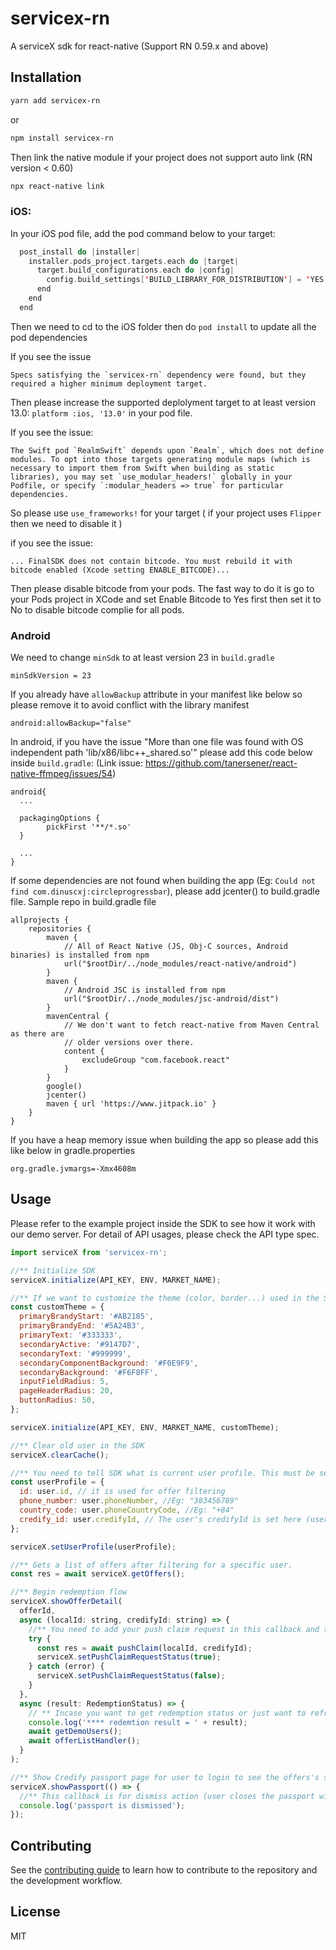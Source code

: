 # servicex-rn

A serviceX sdk for react-native (Support RN 0.59.x and above)

## Installation

```sh
yarn add servicex-rn
```

or

```sh
npm install servicex-rn
```

Then link the native module if your project does not support auto link (RN version < 0.60)

```sh
npx react-native link
```

### iOS:

In your iOS pod file, add the pod command below to your target:

```swift
  post_install do |installer|
    installer.pods_project.targets.each do |target|
      target.build_configurations.each do |config|
        config.build_settings['BUILD_LIBRARY_FOR_DISTRIBUTION'] = 'YES'
      end
    end
  end
```

Then we need to cd to the iOS folder then do `pod install` to update all the pod dependencies

If you see the issue

```
Specs satisfying the `servicex-rn` dependency were found, but they required a higher minimum deployment target.
```

Then please increase the supported deplolyment target to at least version 13.0: `platform :ios, '13.0'` in your pod file.

If you see the issue:

```
The Swift pod `RealmSwift` depends upon `Realm`, which does not define modules. To opt into those targets generating module maps (which is necessary to import them from Swift when building as static libraries), you may set `use_modular_headers!` globally in your Podfile, or specify `:modular_headers => true` for particular dependencies.
```

So please use `use_frameworks!` for your target ( if your project uses `Flipper` then we need to disable it )

if you see the issue:

```
... FinalSDK does not contain bitcode. You must rebuild it with bitcode enabled (Xcode setting ENABLE_BITCODE)...
```

Then please disable bitcode from your pods. The fast way to do it is go to your Pods project in XCode and set Enable Bitcode to Yes first then set it to No to disable bitcode complie for all pods.

### Android

We need to change `minSdk` to at least version 23 in `build.gradle`

```
minSdkVersion = 23
```

If you already have `allowBackup` attribute in your manifest like below so please remove it to avoid conflict with the library manifest

```
android:allowBackup="false"
```

In android, if you have the issue "More than one file was found with OS independent path 'lib/x86/libc++\_shared.so'" please add this code below inside `build.gradle`: (Link issue: https://github.com/tanersener/react-native-ffmpeg/issues/54)

```
android{
  ...

  packagingOptions {
        pickFirst '**/*.so'
  }

  ...
}
```

If some dependencies are not found when building the app (Eg: `Could not find com.dinuscxj:circleprogressbar`), please add jcenter() to build.gradle file. Sample repo in build.gradle file

```
allprojects {
    repositories {
        maven {
            // All of React Native (JS, Obj-C sources, Android binaries) is installed from npm
            url("$rootDir/../node_modules/react-native/android")
        }
        maven {
            // Android JSC is installed from npm
            url("$rootDir/../node_modules/jsc-android/dist")
        }
        mavenCentral {
            // We don't want to fetch react-native from Maven Central as there are
            // older versions over there.
            content {
                excludeGroup "com.facebook.react"
            }
        }
        google()
        jcenter()
        maven { url 'https://www.jitpack.io' }
    }
}
```

If you have a heap memory issue when building the app so please add this like below in gradle.properties

```
org.gradle.jvmargs=-Xmx4608m
```

## Usage

Please refer to the example project inside the SDK to see how it work with our demo server. For detail of API usages, please check the API type spec.

```js
import serviceX from 'servicex-rn';

//** Initialize SDK
serviceX.initialize(API_KEY, ENV, MARKET_NAME);

//** If we want to customize the theme (color, border...) used in the SDK then:
const customTheme = {
  primaryBrandyStart: '#AB2185',
  primaryBrandyEnd: '#5A24B3',
  primaryText: '#333333',
  secondaryActive: '#9147D7',
  secondaryText: '#999999',
  secondaryComponentBackground: '#F0E9F9',
  secondaryBackground: '#F6F8FF',
  inputFieldRadius: 5,
  pageHeaderRadius: 20,
  buttonRadius: 50,
};

serviceX.initialize(API_KEY, ENV, MARKET_NAME, customTheme);

//** Clear old user in the SDK
serviceX.clearCache();

//** You need to tell SDK what is current user profile. This must be set before calling getOffers or showOfferDetail or showPassport API
const userProfile = {
  id: user.id, // it is used for offer filtering
  phone_number: user.phoneNumber, //Eg: "383456789"
  country_code: user.phoneCountryCode, //Eg: "+84"
  credify_id: user.credifyId, // The user's credifyId is set here (user already have CredifyId in a market system after creating digital passport in the first redemption so if the credifyId is set then user will do authenticating instead of creating new digital passport)
};

serviceX.setUserProfile(userProfile);

//** Gets a list of offers after filtering for a specific user.
const res = await serviceX.getOffers();

//** Begin redemption flow
serviceX.showOfferDetail(
  offerId,
  async (localId: string, credifyId: string) => {
    //** You need to add your push claim request in this callback and tell the SDK for the result
    try {
      const res = await pushClaim(localId, credifyId);
      serviceX.setPushClaimRequestStatus(true);
    } catch (error) {
      serviceX.setPushClaimRequestStatus(false);
    }
  },
  async (result: RedemptionStatus) => {
    // ** Incase you want to get redemption status or just want to refresh the offer list when user close the SDK popup
    console.log('**** redemtion result = ' + result);
    await getDemoUsers();
    await offerListHandler();
  }
);

//** Show Credify passport page for user to login to see the offers's status
serviceX.showPassport(() => {
  //** This callback is for dismiss action (user closes the passport window)
  console.log('passport is dismissed');
});
```

## Contributing

See the [contributing guide](CONTRIBUTING.md) to learn how to contribute to the repository and the development workflow.

## License

MIT
